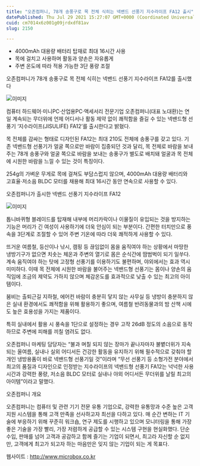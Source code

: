 ```yaml
---
title: "오존컴퍼니, 78개 송풍구로 목 전체 식히는 넥밴드 선풍기 지수라이프 FA12 출시"
datePublished: Thu Jul 29 2021 15:27:07 GMT+0000 (Coordinated Universal Time)
cuid: cm7014x6z001g09jrdxdf81av
slug: 2150

---
```



- 4000mAh 대용량 배터리 탑재로 최대 16시간 사용
- 목에 걸치고 사용하며 활동과 양손은 자유롭게
- 주변 온도에 따라 적용 가능한 3단 풍량 조절

오존컴퍼니가 78개 송풍구로 목 전체 식히는 넥밴드 선풍기 지수라이프 FA12를 출시했다

![이미지](https://cdn.hashnode.com/res/hashnode/image/upload/v1739250992511/467f4fb7-38be-4b0e-9f29-1fdb62f2c575.jpeg)

컴퓨터 하드웨어·미니PC·산업용PC·액세서리 전문기업 오존컴퍼니(대표 노대환)는 연일 계속되는 무더위에 언제 어디서나 활동 제약 없이 쾌적함을 즐길 수 있는 넥밴드형 선풍기 ‘지수라이프(JISULIFE) FA12’를 출시한다고 밝혔다.

목 전체를 감싸는 형태로 디자인된 FA12는 최대 210도 전체에 송풍구를 갖고 있다. 기존 넥밴드형 선풍기가 얼굴 쪽으로만 바람이 집중되던 것과 달리, 목 전체로 바람을 보내주는 78개 송풍구와 얼굴 쪽으로 바람을 보내는 송풍구가 별도로 배치돼 얼굴과 목 전체에 시원한 바람을 느낄 수 있는 것이 특징이다.

254g의 가벼운 무게로 목에 걸쳐도 부담스럽지 않으며, 4000mAh 대용량 배터리와 고효율·저소음 BLDC 모터를 채용해 최대 16시간 동안 연속으로 사용할 수 있다.

오존컴퍼니가 출시한 넥밴드 선풍기 지수라이프 FA12

![이미지](https://cdn.hashnode.com/res/hashnode/image/upload/v1739250994393/67da6562-fecc-4053-b0d3-9f0717ab5af9.jpeg)

톱니바퀴형 블레이드를 탑재해 내부에 머리카락이나 이물질이 유입되는 것을 방지하는 기능은 머리가 긴 여성이 사용하기에 더욱 안심이 되는 부분이다. 간편한 터치만으로 풍속을 3단계로 조절할 수 있어 주변 기온에 따라 더욱 쾌적하게 사용할 수 있다.

뜨거운 여름철, 등산이나 낚시, 캠핑 등 끊임없이 몸을 움직여야 하는 상황에서 마땅한 냉방기구가 없으면 치솟는 체온과 주변의 열기로 몸은 순식간에 땀범벅이 되기 일쑤다. 계속 움직여야 하는 탓에 고정형 선풍기를 이용하기도 불편하며, 야외에서는 효과 역시 미미하다. 이때 목 전체에 시원한 바람을 불어주는 넥밴드형 선풍기는 몸이나 양손의 움직임에 조금의 제약도 가하지 않으며 체감온도를 효과적으로 낮출 수 있는 최고의 아이템이다.

붐비는 출퇴근길 지하철, 에어컨 바람이 충분히 닿지 않는 사무실 등 냉방이 충분하지 않은 실내 환경에서도 쾌적함을 위해 활용하기 좋으며, 여름철 반려동물과의 밤 산책 시에도 높은 효용성을 가지는 제품이다.

특히 실내에서 활용 시 풍속을 1단으로 설정하는 경우 고작 26dB 정도의 소음으로 동작하므로 주변에 피해를 끼칠 염려도 없다.

오존컴퍼니 마케팅 담당자는 “불과 며칠 되지 않는 장마가 끝나자마자 불볕더위가 지속되는 올여름, 실내나 실외 어디서든 건강한 활동을 유지하기 위해 필수적으로 갖춰야 할 개인 냉방용품이 바로 넥밴드형 선풍기일 것”이라며 “무선 선풍기 등 소형가전 분야에서 최고의 품질과 디자인으로 인정받는 지수라이프의 넥밴드형 선풍기 FA12는 넉넉한 사용시간과 강력한 풍량, 저소음 BLDC 모터로 실내나 야외 어디서든 무더위를 날릴 최고의 아이템”이라고 말했다.

오존컴퍼니 개요

오존컴퍼니는 컴퓨터 및 관련 기기 전문 유통 기업으로, 강력한 유통망과 수준 높은 고객 지원 시스템을 통해 고객 만족을 선사하고자 최선을 다하고 있다. 매 순간 변하는 IT 기술에 부응하기 위해 꾸준히 워크숍, 연구 제도를 시행하고 있으며 모니터링을 통해 가장 좋은 기술을 가장 빨리, 가장 저렴하게 공급할 수 있는 시스템 구현을 현실화했다. 단순 수입, 판매를 넘어 고객과 공감하고 함께 즐기는 기업이 되면서, 최고라 자신할 순 없지만, 고객에게 최고가 되고자 하는 마음만은 잊지 않는 기업이 되는 게 목표다.

웹사이트 : http://www.microbox.co.kr